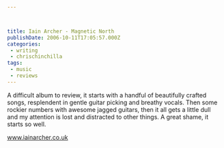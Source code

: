 ```yaml
---



title: Iain Archer - Magnetic North
publishDate: 2006-10-11T17:05:57.000Z
categories:
 - writing
 - chrischinchilla
tags: 
 - music 
 - reviews
---
```


A difficult album to review, it starts with a handful of beautifully crafted songs, resplendent in gentle guitar picking and breathy vocals. Then some rockier numbers with awesome jagged guitars, then it all gets a little dull and my attention is lost and distracted to other things. A great shame, it starts so well.

<a href='https://www.iainarcher.co.uk' target='_blank'>www.iainarcher.co.uk</a>
